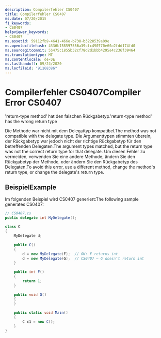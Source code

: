 ```yaml
---
description: Compilerfehler CS0407
title: Compilerfehler CS0407
ms.date: 07/20/2015
f1_keywords:
- CS0407
helpviewer_keywords:
- CS0407
ms.assetid: 59112fb9-4641-466e-b738-b3228539a09e
ms.openlocfilehash: 4336b158597556a39cfc490770e60a2fdd174fd0
ms.sourcegitcommit: 5b475c1855b32cf78d2d1bbb4295e4c236f39464
ms.translationtype: MT
ms.contentlocale: de-DE
ms.lasthandoff: 09/24/2020
ms.locfileid: "91168386"
---
```

# <a name="compiler-error-cs0407"></a><span data-ttu-id="4bc81-103">Compilerfehler CS0407</span><span class="sxs-lookup"><span data-stu-id="4bc81-103">Compiler Error CS0407</span></span>

<span data-ttu-id="4bc81-104">'return-type method' hat den falschen Rückgabetyp.</span><span class="sxs-lookup"><span data-stu-id="4bc81-104">'return-type method' has the wrong return type</span></span>  
  
 <span data-ttu-id="4bc81-105">Die Methode war nicht mit dem Delegattyp kompatibel.</span><span class="sxs-lookup"><span data-stu-id="4bc81-105">The method was not compatible with the delegate type.</span></span> <span data-ttu-id="4bc81-106">Die Argumenttypen stimmten überein, der Rückgabetyp war jedoch nicht der richtige Rückgabetyp für den betreffenden Delegaten.</span><span class="sxs-lookup"><span data-stu-id="4bc81-106">The argument types matched, but the return type was not the correct return type for that delegate.</span></span> <span data-ttu-id="4bc81-107">Um diesen Fehler zu vermeiden, verwenden Sie eine andere Methode, ändern Sie den Rückgabetyp der Methode, oder ändern Sie den Rückgabetyp des Delegaten.</span><span class="sxs-lookup"><span data-stu-id="4bc81-107">To avoid this error, use a different method, change the method's return type, or change the delegate's return type.</span></span>  
  
## <a name="example"></a><span data-ttu-id="4bc81-108">Beispiel</span><span class="sxs-lookup"><span data-stu-id="4bc81-108">Example</span></span>  

 <span data-ttu-id="4bc81-109">Im folgenden Beispiel wird CS0407 generiert:</span><span class="sxs-lookup"><span data-stu-id="4bc81-109">The following sample generates CS0407:</span></span>  
  
```csharp  
// CS0407.cs  
public delegate int MyDelegate();  
  
class C  
{  
    MyDelegate d;  
  
    public C()  
    {  
        d = new MyDelegate(F);  // OK: F returns int  
        d = new MyDelegate(G);  // CS0407 – G doesn't return int  
    }  
  
    public int F()  
    {  
        return 1;  
    }  
  
    public void G()  
    {  
    }  
  
    public static void Main()  
    {  
        C c1 = new C();  
    }  
}  
```
